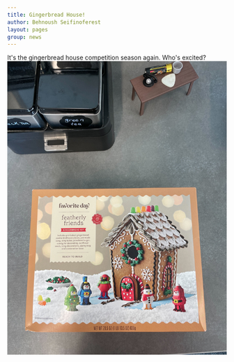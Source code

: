 ```yaml
---
title: Gingerbread House! 
author: Behnoush Seifinoferest 
layout: pages
group: news
---
```


It's the gingerbread house competition season again. Who's excited? 
<span class="image fit"><img src="/images/2023-12-02-Ginger-breadhouse.jpg" alt="" class="img-responsive"></span>


